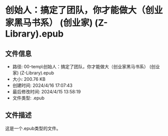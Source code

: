 ﻿# 创始人：搞定了团队，你才能做大（创业家黑马书系） (创业家) (Z-Library).epub

## 文件信息
- 路径: 00-temp\创始人：搞定了团队，你才能做大（创业家黑马书系） (创业家) (Z-Library).epub
- 大小: 200.76 KB
- 创建时间: 2024/4/16 17:07:43
- 最后修改时间: 2024/4/15 13:58:19
- 文件类型: .epub

## 文件描述
这是一个.epub类型的文件。

